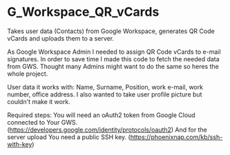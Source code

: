 # G_Workspace_QR_vCards
Takes user data (Contacts) from Google Workspace, generates QR Code vCards and uploads them to a server.

As Google Workspace Admin I needed to assign QR Code vCards to e-mail signatures. In order to save time I made this code to fetch the needed data from GWS.
Thought many Admins might want to do the same so heres the whole project.

User data it works with: Name, Surname, Position, work e-mail, work number, office address. I also wanted to take user profile picture but couldn't make it work.

Required steps:
You will need an oAuth2 token from Google Cloud connected to Your GWS. (https://developers.google.com/identity/protocols/oauth2)
And for the server upload You need a public SSH key. (https://phoenixnap.com/kb/ssh-with-key)
